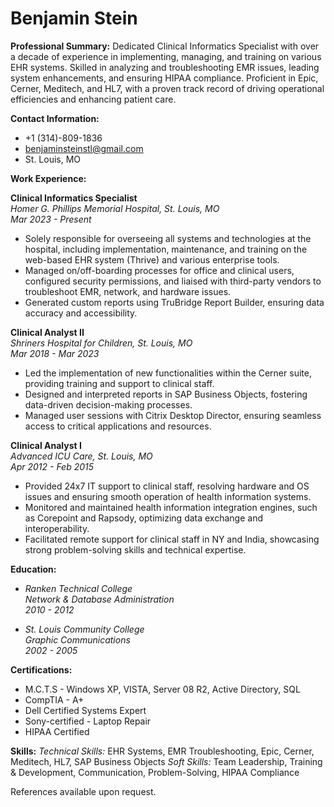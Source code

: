 # Benjamin Stein

**Professional Summary:**
Dedicated Clinical Informatics Specialist with over a decade of experience in implementing, managing, and training on various EHR systems. Skilled in analyzing and troubleshooting EMR issues, leading system enhancements, and ensuring HIPAA compliance. Proficient in Epic, Cerner, Meditech, and HL7, with a proven track record of driving operational efficiencies and enhancing patient care.

**Contact Information:**
- +1 (314)-809-1836
- benjaminsteinstl@gmail.com
- St. Louis, MO

**Work Experience:**

**Clinical Informatics Specialist**  
*Homer G. Phillips Memorial Hospital, St. Louis, MO*  
*Mar 2023 - Present*
- Solely responsible for overseeing all systems and technologies at the hospital, including implementation, maintenance, and training on the web-based EHR system (Thrive) and various enterprise tools.
- Managed on/off-boarding processes for office and clinical users, configured security permissions, and liaised with third-party vendors to troubleshoot EMR, network, and hardware issues.
- Generated custom reports using TruBridge Report Builder, ensuring data accuracy and accessibility.

**Clinical Analyst II**  
*Shriners Hospital for Children, St. Louis, MO*  
*Mar 2018 - Mar 2023*
- Led the implementation of new functionalities within the Cerner suite, providing training and support to clinical staff.
- Designed and interpreted reports in SAP Business Objects, fostering data-driven decision-making processes.
- Managed user sessions with Citrix Desktop Director, ensuring seamless access to critical applications and resources.

**Clinical Analyst I**  
*Advanced ICU Care, St. Louis, MO*  
*Apr 2012 - Feb 2015*
- Provided 24x7 IT support to clinical staff, resolving hardware and OS issues and ensuring smooth operation of health information systems.
- Monitored and maintained health information integration engines, such as Corepoint and Rapsody, optimizing data exchange and interoperability.
- Facilitated remote support for clinical staff in NY and India, showcasing strong problem-solving skills and technical expertise.

**Education:**
- *Ranken Technical College*  
  *Network & Database Administration*  
  *2010 - 2012*

- *St. Louis Community College*  
  *Graphic Communications*  
  *2002 - 2005*

**Certifications:**
- M.C.T.S - Windows XP, VISTA, Server 08 R2, Active Directory, SQL
- CompTIA - A+
- Dell Certified Systems Expert
- Sony-certified - Laptop Repair
- HIPAA Certified

**Skills:**
*Technical Skills:* EHR Systems, EMR Troubleshooting, Epic, Cerner, Meditech, HL7, SAP Business Objects
*Soft Skills:* Team Leadership, Training & Development, Communication, Problem-Solving, HIPAA Compliance

References available upon request.